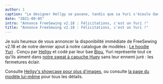 ```yaml
---
author: 1
caption: "Le designer Hellgy se pavane, tandis que sa Yuri s'écoule dans une brise d'été."
date: "2021-09-05"
intro: "Annonce FreeSewing v2.18 : Félicitations, c'est un Yuri !"
title: "Annonce FreeSewing v2.18 : Félicitations, c'est un Yuri !"
---
```


Je suis heureux de vous annoncer la disponibilité immédiate de FreeSewing v2.18 et de notre dernier ajout à notre catalogue de modèles : [Le hoodie Yuri](/designs/yuri/) . Conçu par [Hellgy](https://twitter.com/hellgy) et codé par leur bae [Biou](https://github.com/biou/), Yuri représente tout ce qu'ils aiment dans [notre sweat à capuche Huey](/designs/huey/) sans leur ennemi juré : les fermetures éclair.

Consulte [Hellgy's showcase pour plus d'images](/showcase/yuri-by-its-designer), ou consulte [la page du modèle lui-même](/designs/yuri/) pour tous les détails.

